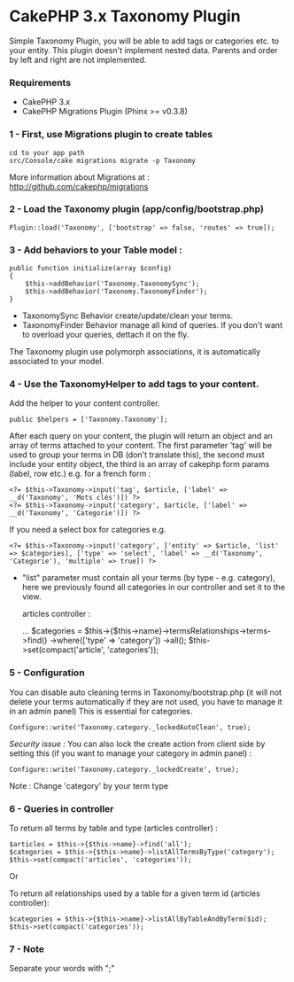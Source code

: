 # CakePHP 3.x Taxonomy Plugin

Simple Taxonomy Plugin, you will be able to add tags or categories etc. to your entity.
This plugin doesn't implement nested data. Parents and order by left and right are not implemented.

### Requirements

- CakePHP 3.x
- CakePHP Migrations Plugin (Phinx >= v0.3.8)

### 1 - First, use Migrations plugin to create tables

	cd to your app path
	src/Console/cake migrations migrate -p Taxonomy

More information about Migrations at : http://github.com/cakephp/migrations

### 2 - Load the Taxonomy plugin (app/config/bootstrap.php)

	Plugin::load('Taxonomy', ['bootstrap' => false, 'routes' => true]);

### 3 - Add behaviors to your Table model :

	public function initialize(array $config)
	{
        $this->addBehavior('Taxonomy.TaxonomySync');
        $this->addBehavior('Taxonomy.TaxonomyFinder');
    }

- TaxonomySync Behavior create/update/clean your terms.
- TaxonomyFinder Behavior manage all kind of queries. If you don't want to overload your queries, dettach it on the fly.

The Taxonomy plugin use polymorph associations, it is automatically associated to your model.

### 4 - Use the TaxonomyHelper to add tags to your content.

Add the helper to your content controller.

	public $helpers = ['Taxonomy.Taxonomy'];

After each query on your content, the plugin will return an object and an array of terms attached to your content.
The first parameter 'tag' will be used to group your terms in DB (don't translate this), the second must include your entity object, the third is an array of cakephp form params (label, row etc.) e.g. for a french form :

	<?= $this->Taxonomy->input('tag', $article, ['label' => __d('Taxonomy', 'Mots clés')]) ?>
	<?= $this->Taxonomy->input('category', $article, ['label' => __d('Taxonomy', 'Categorie')]) ?>

If you need a select box for categories e.g.

	<?= $this->Taxonomy->input('category', ['entity' => $article, 'list' => $categories], ['type' => 'select', 'label' => __d('Taxonomy', 'Categorie'), 'multiple' => true]) ?>

- "list" parameter must contain all your terms (by type - e.g. category), here we previously found all categories in our controller and set it to the view.

	articles controller :

	...
	$categories = $this->{$this->name}->termsRelationships->terms->find()
	->where(['type' => 'category'])
	->all();
	$this->set(compact('article', 'categories'));

### 5 - Configuration

You can disable auto cleaning terms in Taxonomy/bootstrap.php (it will not delete your terms automatically if they are not used, you have to manage it in an admin panel)
This is essential for categories.

	Configure::write('Taxonomy.category._lockedAutoClean', true);

*Security issue :*
You can also lock the create action from client side by setting this (if you want to manage your category in admin panel) :

	Configure::write('Taxonomy.category._lockedCreate', true);

Note : Change 'category' by your term type

### 6 - Queries in controller

To return all terms by table and type (articles controller) :

	$articles = $this->{$this->name}->find('all');
	$categories = $this->{$this->name}->listAllTermsByType('category');
    $this->set(compact('articles', 'categories'));

Or

To return all relationships used by a table for a given term id (articles controller):

	$categories = $this->{$this->name}->listAllByTableAndByTerm($id);
	$this->set(compact('categories'));

### 7 - Note

Separate your words with ";"